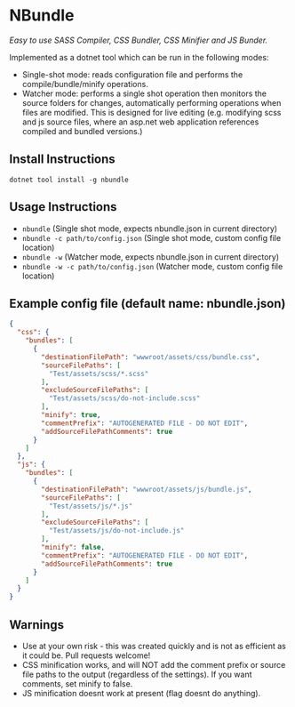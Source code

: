 # NBundle

_Easy to use SASS Compiler, CSS Bundler, CSS Minifier and JS Bunder._

Implemented as a dotnet tool which can be run in the following modes:

- Single-shot mode: reads configuration file and performs the compile/bundle/minify operations.
- Watcher mode: performs a single shot operation then monitors the source folders for changes, automatically performing operations when files are modified. This is designed for live editing (e.g. modifying scss and js source files, where an asp.net web application references compiled and bundled versions.)

## Install Instructions

`dotnet tool install -g nbundle`

## Usage Instructions

- `nbundle` (Single shot mode, expects nbundle.json in current directory)
- `nbundle -c path/to/config.json` (Single shot mode, custom config file location)
- `nbundle -w` (Watcher mode, expects nbundle.json in current directory)
- `nbundle -w -c path/to/config.json` (Watcher mode, custom config file location)

## Example config file (default name: nbundle.json)

```JSON
{
  "css": {
    "bundles": [
      {
        "destinationFilePath": "wwwroot/assets/css/bundle.css",
        "sourceFilePaths": [
          "Test/assets/scss/*.scss"
        ],
        "excludeSourceFilePaths": [
          "Test/assets/scss/do-not-include.scss"
        ],
        "minify": true,
        "commentPrefix": "AUTOGENERATED FILE - DO NOT EDIT",
        "addSourceFilePathComments": true
      }
    ]
  },
  "js": {
    "bundles": [
      {
        "destinationFilePath": "wwwroot/assets/js/bundle.js",
        "sourceFilePaths": [
          "Test/assets/js/*.js"
        ],
        "excludeSourceFilePaths": [
          "Test/assets/js/do-not-include.js"
        ],
        "minify": false,
        "commentPrefix": "AUTOGENERATED FILE - DO NOT EDIT",
        "addSourceFilePathComments": true
      }
    ]
  }
}
```

## Warnings

- Use at your own risk - this was created quickly and is not as efficient as it could be. Pull requests welcome!
- CSS minification works, and will NOT add the comment prefix or source file paths to the output (regardless of the settings). If you want comments, set minify to false.
- JS minification doesnt work at present (flag doesnt do anything).